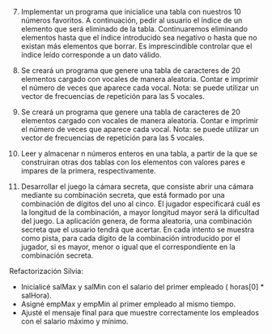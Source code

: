 7. Implementar un programa que inicialice una tabla con nuestros 10 números favoritos. A
continuación, pedir al usuario el índice de un elemento que será eliminado de la tabla.
Continuaremos eliminando elementos hasta que el índice introducido sea negativo o
hasta que no existan más elementos que borrar. Es imprescindible controlar que el
índice leído corresponde a un dato válido.

8. Se creará un programa que genere una tabla de caracteres de 20 elementos cargado con
vocales de manera aleatoria. Contar e imprimir el número de veces que aparece cada vocal.
Nota: se puede utilizar un vector de frecuencias de repetición para las 5 vocales.

9. Se creará un programa que genere una tabla de caracteres de 20 elementos cargado con
vocales de manera aleatoria. Contar e imprimir el número de veces que aparece cada vocal.
Nota: se puede utilizar un vector de frecuencias de repetición para las 5 vocales.

11. Leer y almacenar n números enteros en una tabla, a partir de la que se construiran otras
dos tablas con los elementos con valores pares e impares de la primera, respectivamente.

12. Desarrollar el juego la cámara secreta, que consiste abrir una cámara mediante su
combinación secreta, que está formado por una combinación de dígitos del uno al cinco.
El jugador especificará cuál es la longitud de la combinación, a mayor longitud mayor
será la dificultad del juego. La aplicación genera, de forma aleatoria, una combinación
secreta que el usuario tendrá que acertar. En cada intento se muestra como pista, para
cada dígito de la combinación introducido por el jugador, si es mayor, menor o igual
que el correspondiente en la combinación secreta.

Refactorización Silvia:
- Inicialicé salMax y salMin con el salario del primer empleado ( horas[0] * salHora).
- Asigné empMax y empMin al primer empleado al mismo tiempo.
- Ajusté el mensaje final para que muestre correctamente los empleados con el salario máximo y mínimo.
